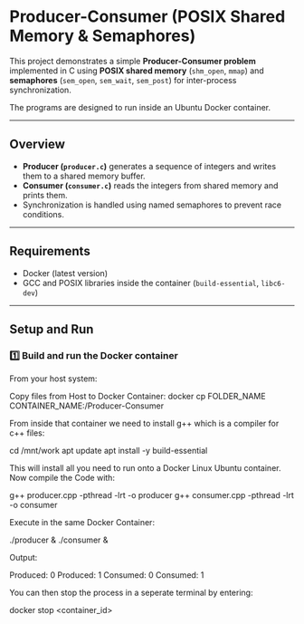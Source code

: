 # Producer-Consumer (POSIX Shared Memory & Semaphores)

This project demonstrates a simple **Producer-Consumer problem** implemented in C using **POSIX shared memory** (`shm_open`, `mmap`) and **semaphores** (`sem_open`, `sem_wait`, `sem_post`) for inter-process synchronization.

The programs are designed to run inside an Ubuntu Docker container.

---

## Overview

- **Producer (`producer.c`)** generates a sequence of integers and writes them to a shared memory buffer.
- **Consumer (`consumer.c`)** reads the integers from shared memory and prints them.
- Synchronization is handled using named semaphores to prevent race conditions.

---

## Requirements

- Docker (latest version)
- GCC and POSIX libraries inside the container (`build-essential`, `libc6-dev`)

---

## Setup and Run

### 1️⃣ Build and run the Docker container
From your host system:

Copy files from Host to Docker Container:
docker cp FOLDER_NAME CONTAINER_NAME:/Producer-Consumer

From inside that container we need to install g++ which is a compiler for c++ files:

cd /mnt/work
apt update
apt install -y build-essential

This will install all you need to run onto a Docker Linux Ubuntu container.
Now compile the Code with:

g++ producer.cpp -pthread -lrt -o producer
g++ consumer.cpp -pthread -lrt -o consumer

Execute in the same Docker Container:

./producer & ./consumer &

Output:

Produced: 0
Produced: 1
Consumed: 0
Consumed: 1

You can then stop the process in a seperate terminal by entering:

docker stop <container_id>







